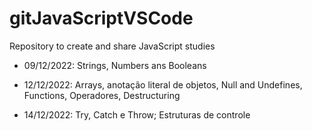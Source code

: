 # gitJavaScriptVSCode
Repository to create and share JavaScript studies

- 09/12/2022: Strings, Numbers ans Booleans

- 12/12/2022: Arrays, anotação literal de objetos, Null and Undefines, Functions, Operadores, Destructuring

- 14/12/2022: Try, Catch e Throw; Estruturas de controle
